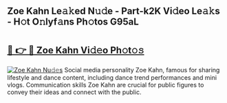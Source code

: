 ## Zoe Kahn Le𝚊𝚔ed N𝚞𝚍e - Part-k2K Vi𝚍eo Le𝚊𝚔s - H𝚘t O𝚗lyf𝚊ns Ph𝚘tos G95aL

# <h2><a href="http://hf3ep3.feru.top/?c=Zoe+Kahn">🔗 👉 🔴 Zoe Kahn Vi𝚍𝚎o Ph𝚘t𝚘𝚜</a></h2>

[![Zoe Kahn Nu𝚍𝚎s](https://i.imgur.com/0TWrTi3.gif)](http://hf3ep3.feru.top/?c=Zoe+Kahn)
Social media personality Zoe Kahn, famous for sharing lifestyle and dance content, including dance trend performances and mini vlogs. Communication skills Zoe Kahn are crucial for public figures to convey their ideas and connect with the public. 
